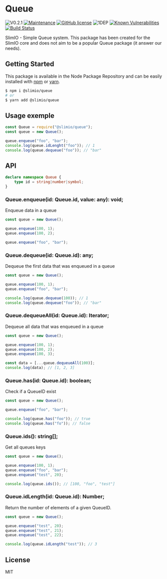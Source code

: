 # Queue
![V0.2.1](https://img.shields.io/badge/version-0.2.1-blue.svg)
[![Maintenance](https://img.shields.io/badge/Maintained%3F-yes-green.svg)](https://github.com/SlimIO/Queue/commit-activity)
[![GitHub license](https://img.shields.io/github/license/Naereen/StrapDown.js.svg)](https://github.com/SlimIO/Queue/blob/master/LICENSE)
![1DEP](https://img.shields.io/badge/Dependencies-1-yellow.svg)
[![Known Vulnerabilities](https://snyk.io/test/github/SlimIO/Queue/badge.svg?targetFile=package.json)](https://snyk.io/test/github/SlimIO/Queue?targetFile=package.json)
[![Build Status](https://travis-ci.com/SlimIO/Queue.svg?branch=master)](https://travis-ci.com/SlimIO/Queue)

SlimIO - Simple Queue system. This package has been created for the SlimIO core and does not aim to be a popular Queue package (it answer our needs).

## Getting Started

This package is available in the Node Package Repository and can be easily installed with [npm](https://docs.npmjs.com/getting-started/what-is-npm) or [yarn](https://yarnpkg.com).

```bash
$ npm i @slimio/queue
# or
$ yarn add @slimio/queue
```

## Usage exemple

```js
const Queue = require("@slimio/queue");
const queue = new Queue();

queue.enqueue("foo", "bar");
console.log(queue.idLenght("foo")); // 1
console.log(queue.dequeue("foo")); // "bar"
```

## API
```ts
declare namespace Queue {
    type id = string|number|symbol;
}
```

### Queue.enqueue(id: Queue.id, value: any): void;
Enqueue data in a queue
```js
const queue = new Queue();

queue.enqueue(100, 1);
queue.enqueue(100, 2);

queue.enqueue("foo", "bar");
```

### Queue.dequeue(id: Queue.id): any;
Dequeue the first data that was enqueued in a queue
```js
const queue = new Queue();

queue.enqueue(100, 1);
queue.enqueue("foo", "bar");

console.log(queue.dequeue(100)); // 1
console.log(queue.dequeue("foo")); // "bar"
```

### Queue.dequeueAll(id: Queue.id): Iterator<any>;
Dequeue all data that was enqueued in a queue
```js
const queue = new Queue();

queue.enqueue(100, 1);
queue.enqueue(100, 2);
queue.enqueue(100, 3);

const data = [...queue.dequeueAll(100)];
console.log(data); // [1, 2, 3]
```

### Queue.has(id: Queue.id): boolean;
Check if a QueueID exist
```js
const queue = new Queue();

queue.enqueue("foo", "bar");

console.log(queue.has("foo")); // true
console.log(queue.has("fo")); // false
```

### Queue.ids(): string[];
Get all queues keys
```js
const queue = new Queue();

queue.enqueue(100, 1);
queue.enqueue("foo", "bar");
queue.enqueue("test", 20);

console.log(queue.ids()); // [100, "foo", "test"]
```

### Queue.idLength(id: Queue.id): Number;
Return the number of elements of a given QueueID.
```js
const queue = new Queue();

queue.enqueue("test", 20);
queue.enqueue("test", 21);
queue.enqueue("test", 22);

console.log(queue.idLength("test")); // 3
```

## License
MIT
